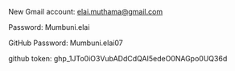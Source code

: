 New Gmail account: elai.muthama@gmail.com

Password: Mumbuni.elai

GitHub Password: Mumbuni.elai07

github token: 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

